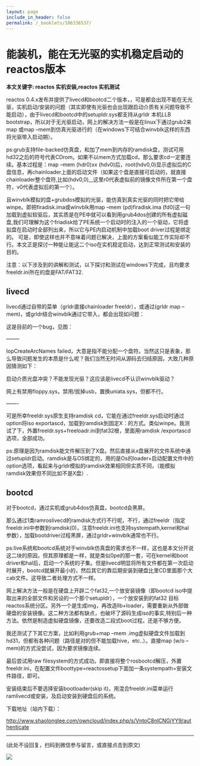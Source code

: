 ```yaml
---
layout: page
include_in_header: false
permalink: /_booklets/106336537/
---
```

能装机，能在无光驱的实机稳定启动的reactos版本
=====

__本文关键字: reactos 实机安装,reactos 实机测试__

reactos 0.4.x发布并提供了livecd和bootcd二个版本，，可是都会出现不能在无光驱，实机启动/安装的问题（其实即使有光驱也会出现跟启动介质有关问题导致不能启动），由于livecd和bootcd中的setupldr.sys都支持从grldr 本机LLB bootstrap，所以对于无光驱启动，网上的解决方法一般是在linux下通过grub2来map 或map –mem到仿真光驱进行的（在windows下可结合winvblk这样的东西将光驱带入启动期）。

ps:grub支持file-backed仿真盘，和加了mem到内存的ramdisk盘，测试可用hd32之后的符号代表CDrom。如果不以mem方式加载cd，那么要求cd一定要连续。基本过程是：map –mem (hdr0)xx (hdv0)后，root(hdv0,0)显示虚拟后的C盘信息，再chainloader上面的启动文件（如果这个盘是直接可启动的，就直接chainloader整个盘符,比如(hdv0,0),,,这里r0代表虚拟前的镜像文件所在第一个盘符，v0代表虚拟后的第一个）。

且winvblk模拟的盘+grubdos模拟的光驱，能仿真到真实光驱的同时把它带给winpe。即把firadisk.ima或winvblk用map –mem (pd)firadisk.ima (fd0)这一句加载到虚拟软驱后，其实质是在PE中就可以看到用grub4dos创建的所有虚拟磁盘,我们可理解为这个friadisk给了PE系统一个启动时的注入的一个驱动，它将虚拟盘在启动时全部列出来，所以它与PE内启动机制中加载boot driver过程是绑定的。
可是，即使这样也并不意味着问题已解决，上面的方案看似能工作实际却不行。本文正是探讨一种能让能这二个iso在实机稳定启动，达到正常测试和安装的目的。

注意：以下涉及到的讲解和测试，以下探讨和测试在windows下完成，且均要求freeldr.ini所在的盘是FAT/FAT32.

livecd
-----

livecd通过自带的菜单（grldr直接chainloader freeldr），或通过(grldr map –mem)，或grldr结合winvblk通过它带入，都会出现如问题：

这是目前的一个bug，见图：


——–

IopCreateArcNames failed，大意是指不能分配一个盘符。当然这只是表象，那么导致问题发生的本质是什么呢？我们当然无时间从源码去归结原因，大致几种原因猜测如下：

启动介质光盘冲突？不能发现光驱？这应该是livecd不认识winvblk驱动？

网上有禁用floppy.sys，禁用/拔掉usb，置换uniata.sys，但都不行。

——-

可是所幸freeldr.sys原生支持ramdisk cd，它能在通过freeldr.sys启动时通过option将iso exportascd，加载到ramdisk到固定X：的方式。类似winpe。我测试了下，外置freeldr.sys+freeloadr.ini到fat32根，里面用ramdisk /exportascd选项，全部成功。

ps:原理是因为ramdisk能文件解压到了X盘。然后直接从x盘展开的文件系统中通过setupldr启动。ramdisk是与OS绑定的，用的是Os的loader+启动配置文件中的option选项，看起来与grldr模拟的ramdisk效果相同但实质不同，（能模拟ramdisk效果但不同比如不是X盘）.

bootcd
-----

对于bootcd，通过实机或grub4dos仿真盘，bootcd会黑屏。

那么通过1类ramroslivecd的ramdisk方式行不行呢，不行，通过freeldr（指定freeldr.ini中参数到ramdisk(0)，注意freeldr.ini也支持systempath,kernel和hal参数），加载bootdriver过程黑屏，通过grldr+winvblk通常也不行。

ps:live系统和bootcd系统对于winvblk仿真盘的需求也不一样，这也是本文分开说这二块的原因，但其原理都是一样，就是类似0pe的那一套，可在kernel和boot driver和hal后，启动一个系统的子集。但是livecd明显将所有文件都在第一次启动时展开，bootcd就展开最小的，然后其它的靠后期安装到硬盘比里CD里面那个大cab文件。这导致二者处理方式不一样。

网上解决方法一般是在硬盘上开辟二个fat32,一个放安装镜像（即bootcd iso中提取出来的全部文件和另设的一个那个setupldr），一个放安装到的fat32 目标reactos系统分区。另外一个是生成img，再改造llb+loader，需要重新从外部做硬盘的安装镜像。这二种方法都有缺点，也破坏了源码生成iso的事实,特别后一种方法。依然是制造虚拟硬盘镜像，还要改造二段式boot过程。还是不够方便。

我还测试了下其它方案，比如利用grub+map –mem .img虚拟硬盘文件加载到hd31，但都有各种问题（路径是对的但不能加载hive，etc..）。直接map (w/o –mem)的方式没尝试，因为要求镜像连续。

最后尝试用raw filesystem的方式成功。即直接将整个rosbootcd解压，外置freeldr.ini，在配置文件boottype=reactossetup下面加一条systempath=安装文件路径，即可。

安装结束后不要选择安装bootloader(skip it)，用混合freeldr.ini菜单运行ramlivecd或安装，及启动安装到硬盘后的系统。

下载地址（站内下载）：

http://www.shaolonglee.com/owncloud/index.php/s/VntoC8nlCNGjYY9/authenticate




-----


(此处不设回复，扫码到微信参与留言，或直接点击到原文)

![](/p/106336537/qrcode.png)

<!-- Markdeep: -->
<meta charset="utf-8">
<link rel="stylesheet" href="../../res/aloha.css?">

<script src="../../res/markdeep.min.js" charset="utf-8"></script>



